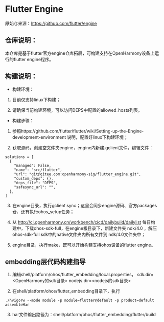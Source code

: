 Flutter Engine
==============

原始仓来源：https://github.com/flutter/engine

## 仓库说明：
本仓库是基于flutter官方engine仓库拓展，可构建支持在OpenHarmony设备上运行的flutter engine程序。

## 构建说明：

* 构建环境：
1. 目前仅支持linux下构建；

2. 请确保当前构建环境，可以访问DEPS中配置的allowed_hosts列表。

* 构建步骤：
1. 参照https://github.com/flutter/flutter/wiki/Setting-up-the-Engine-development-environment 说明，配置好linux下构建环境；

2. 获取源码，创建空文件夹engine，engine内新建.gclient文件，编辑文件：
```
solutions = [
  {
    "managed": False,
    "name": "src/flutter",
    "url": "git@gitee.com:openharmony-sig/flutter_engine.git",
    "custom_deps": {},
    "deps_file": "DEPS",
    "safesync_url": "",
  },
]
```

3. 在engine目录，执行gclient sync；这里会同步engine源码、官方packages仓，还有执行ohos_setup任务；

4. 从 http://ci.openharmony.cn/workbench/cicd/dailybuild/dailylist 每日构建中，下载ohos-sdk-full，在engine根目录下，新建文件夹 ndk/4.0 ，解压ohos-sdk-full sdk中的native文件夹内所有文件到 ndk/4.0文件夹中；

5. engine目录，执行make，既可以开始构建支持ohos设备的flutter engine。


## embedding层代码构建指导

1. 编辑shell/platform/ohos/flutter_embedding/local.properties，
    sdk.dir=\<OpenHarmony的sdk目录\>
    nodejs.dir=\<nodejs的sdk目录\>
  
2. 在shell/platform/ohos/flutter_embedding目录下，执行 
```
./hvigorw --mode module -p module=flutter@default -p product=default assembleHar
```


3. har文件输出路径为：shell/platform/ohos/flutter_embedding/flutter/build